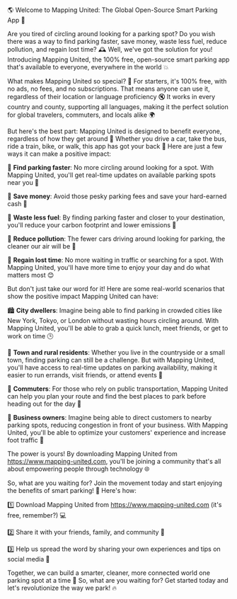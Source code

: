 🌎 Welcome to Mapping United: The Global Open-Source Smart Parking App 🚀

Are you tired of circling around looking for a parking spot? Do you wish there was a way to find parking faster, save money, waste less fuel, reduce pollution, and regain lost time? 🕰️ Well, we've got the solution for you! Introducing Mapping United, the 100% free, open-source smart parking app that's available to everyone, everywhere in the world 💥

What makes Mapping United so special? 🤔 For starters, it's 100% free, with no ads, no fees, and no subscriptions. That means anyone can use it, regardless of their location or language proficiency 🔇 It works in every country and county, supporting all languages, making it the perfect solution for global travelers, commuters, and locals alike 🌍

But here's the best part: Mapping United is designed to benefit everyone, regardless of how they get around 💪 Whether you drive a car, take the bus, ride a train, bike, or walk, this app has got your back 👣 Here are just a few ways it can make a positive impact:

🔹 **Find parking faster**: No more circling around looking for a spot. With Mapping United, you'll get real-time updates on available parking spots near you 📍

🔹 **Save money**: Avoid those pesky parking fees and save your hard-earned cash 💸

🔹 **Waste less fuel**: By finding parking faster and closer to your destination, you'll reduce your carbon footprint and lower emissions 🌟

🔹 **Reduce pollution**: The fewer cars driving around looking for parking, the cleaner our air will be 🌈

🔹 **Regain lost time**: No more waiting in traffic or searching for a spot. With Mapping United, you'll have more time to enjoy your day and do what matters most 😊

But don't just take our word for it! Here are some real-world scenarios that show the positive impact Mapping United can have:

🏙️ **City dwellers**: Imagine being able to find parking in crowded cities like New York, Tokyo, or London without wasting hours circling around. With Mapping United, you'll be able to grab a quick lunch, meet friends, or get to work on time 🕒

🌳 **Town and rural residents**: Whether you live in the countryside or a small town, finding parking can still be a challenge. But with Mapping United, you'll have access to real-time updates on parking availability, making it easier to run errands, visit friends, or attend events 📆

🚌 **Commuters**: For those who rely on public transportation, Mapping United can help you plan your route and find the best places to park before heading out for the day 👋

💪 **Business owners**: Imagine being able to direct customers to nearby parking spots, reducing congestion in front of your business. With Mapping United, you'll be able to optimize your customers' experience and increase foot traffic 💼

The power is yours! By downloading Mapping United from https://www.mapping-united.com, you'll be joining a community that's all about empowering people through technology 🌐

So, what are you waiting for? Join the movement today and start enjoying the benefits of smart parking! 🎉 Here's how:

1️⃣ Download Mapping United from https://www.mapping-united.com (it's free, remember?) 💻

2️⃣ Share it with your friends, family, and community 👫

3️⃣ Help us spread the word by sharing your own experiences and tips on social media 📱

Together, we can build a smarter, cleaner, more connected world one parking spot at a time 🌟 So, what are you waiting for? Get started today and let's revolutionize the way we park! 🔥